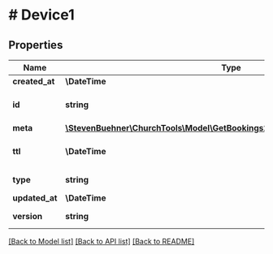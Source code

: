# # Device1

## Properties

Name | Type | Description | Notes
------------ | ------------- | ------------- | -------------
**created_at** | **\DateTime** |  | [optional]
**id** | **string** | Device ID generated by Firebase | [optional]
**meta** | [**\StevenBuehner\ChurchTools\Model\GetBookings200ResponseDataInnerBaseMeta**](GetBookings200ResponseDataInnerBaseMeta.md) |  | [optional]
**ttl** | **\DateTime** | Time To Live of Device | [optional]
**type** | **string** | Device Type | [optional]
**updated_at** | **\DateTime** |  | [optional]
**version** | **string** | Used App Version | [optional]

[[Back to Model list]](../../README.md#models) [[Back to API list]](../../README.md#endpoints) [[Back to README]](../../README.md)
